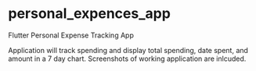 # personal_expences_app
Flutter Personal Expense Tracking App 

Application will track spending and display total spending, date spent, and amount in a 7 day chart.
Screenshots of working application are inlcuded.
